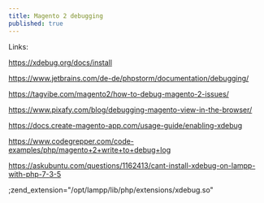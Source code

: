```yaml
---
title: Magento 2 debugging
published: true
---
```


Links:

<https://xdebug.org/docs/install>

<https://www.jetbrains.com/de-de/phpstorm/documentation/debugging/>

<https://tagvibe.com/magento2/how-to-debug-magento-2-issues/>

<https://www.pixafy.com/blog/debugging-magento-view-in-the-browser/>

<https://docs.create-magento-app.com/usage-guide/enabling-xdebug>

<https://www.codegrepper.com/code-examples/php/magento+2+write+to+debug+log>

<https://askubuntu.com/questions/1162413/cant-install-xdebug-on-lampp-with-php-7-3-5>


;zend_extension="/opt/lampp/lib/php/extensions/xdebug.so"
